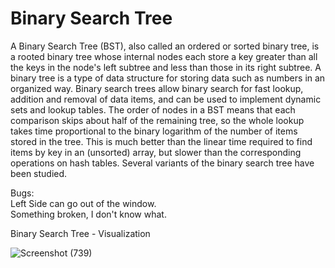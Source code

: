 # Binary Search Tree

A Binary Search Tree (BST), also called an ordered or sorted binary tree, is a rooted binary tree whose internal nodes each store a key greater than all the keys in the node's left subtree and less than those in its right subtree. A binary tree is a type of data structure for storing data such as numbers in an organized way. Binary search trees allow binary search for fast lookup, addition and removal of data items, and can be used to implement dynamic sets and lookup tables. The order of nodes in a BST means that each comparison skips about half of the remaining tree, so the whole lookup takes time proportional to the binary logarithm of the number of items stored in the tree. This is much better than the linear time required to find items by key in an (unsorted) array, but slower than the corresponding operations on hash tables. Several variants of the binary search tree have been studied.

Bugs: </br>
  Left Side can go out of the window. </br>
  Something broken, I don't know what.

Binary Search Tree - Visualization

![Screenshot (739)](https://user-images.githubusercontent.com/40406575/80440911-5ed0b280-893c-11ea-8479-244cabe7d4b6.png)
